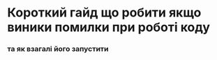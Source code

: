 # **Короткий гайд що робити якщо виники помилки при роботі коду**
### **та як взагалі його запустити**
